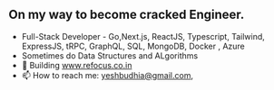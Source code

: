 ## On my way to become cracked Engineer.

- Full-Stack Developer - Go,Next.js, ReactJS, Typescript, Tailwind, ExpressJS, tRPC, GraphQL, SQL, MongoDB, Docker , Azure
- Sometimes do Data Structures and ALgorithms 
- 🔭 Building www.refocus.co.in
- 📫 How to reach me: yeshbudhia@gmail.com,
